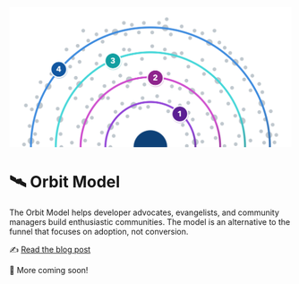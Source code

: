 ![Planets around the sun with rings labeled 1-2-3-4](orbit-model-diagram.png)

# 🛰️ Orbit Model

The Orbit Model helps developer advocates, evangelists, and community managers build enthusiastic communities. The model is an alternative to the funnel that focuses on adoption, not conversion.

✍️ [Read the blog post](https://orbit.love/blog/why-orbit-is-better-than-funnel-for-developer-relations)

🚧 More coming soon!
